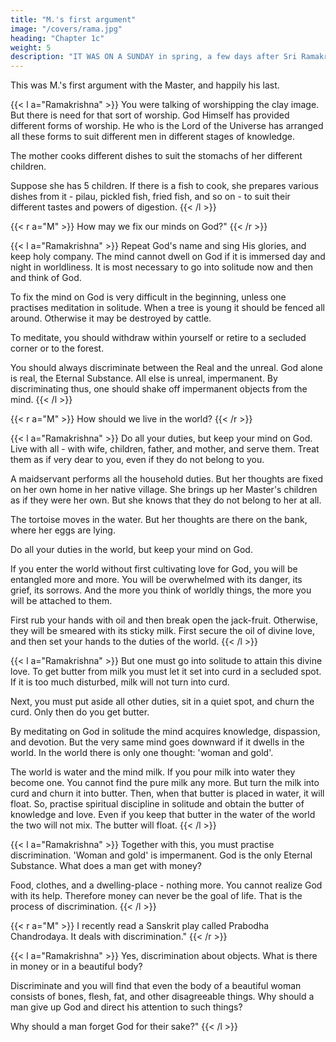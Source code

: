 ```yaml
---
title: "M.'s first argument"
image: "/covers/rama.jpg"
heading: "Chapter 1c"
weight: 5
description: "IT WAS ON A SUNDAY in spring, a few days after Sri Ramakrishna's birthday, that M. met him the first time"
---
```



This was M.'s first argument with the Master, and happily his last.

{{< l a="Ramakrishna" >}}
You were talking of worshipping the clay image. But there is need for that sort of worship. God Himself has provided different forms of worship. He who is the Lord of the Universe has arranged all these forms to suit different men in different stages of knowledge.

The mother cooks different dishes to suit the stomachs of her different children.

Suppose she has 5 children. If there is a fish to cook, she prepares various dishes from it - pilau, pickled fish, fried fish, and so on - to suit their different tastes and
powers of digestion.
{{< /l >}}

{{< r a="M" >}}
How may we fix our minds on God?"
{{< /r >}}

{{< l a="Ramakrishna" >}}
Repeat God's name and sing His glories, and keep holy company. The mind cannot dwell on God if it is immersed day and night in worldliness. It is most necessary to go into solitude now and then and think of God. 

To fix the mind on God is very difficult in the beginning, unless one practises meditation in solitude. When a tree is young it should be fenced all around. Otherwise it may be destroyed by cattle.

To meditate, you should withdraw within yourself or retire to a secluded corner or to the forest. 

You should always discriminate between the Real and the unreal. God alone is real, the Eternal Substance. All else is unreal, impermanent. By discriminating thus, one should shake off impermanent objects from the mind.
{{< /l >}}


{{< r a="M" >}}
How should we live in the world?
{{< /r >}}


{{< l a="Ramakrishna" >}}
Do all your duties, but keep your mind on God. Live with all - with wife, children, father, and mother, and serve them. Treat them as if very dear to you, even if they do not belong to you.

A maidservant performs all the household duties. But her thoughts are fixed on her own home in her native village. She brings up her Master's children as if they were her own. But she knows that they do not belong to her at all.

The tortoise moves in the water. But her thoughts are there on the bank, where her eggs are lying. 

Do all your duties in the world, but keep your mind on God.

If you enter the world without first cultivating love for God, you will be entangled more and more. You will be overwhelmed with its danger, its grief, its sorrows. And the more you think of worldly things, the more you will be attached to them.

First rub your hands with oil and then break open the jack-fruit. Otherwise, they will be smeared with its sticky milk. First secure the oil of divine love, and then set your hands to the duties of the world.
{{< /l >}}

{{< l a="Ramakrishna" >}}
But one must go into solitude to attain this divine love. To get butter from milk you must let it set into curd in a secluded spot. If it is too much disturbed, milk will not turn into curd. 

Next, you must put aside all other duties, sit in a quiet spot, and churn the curd. Only then do you get butter.

By meditating on God in solitude the mind acquires knowledge, dispassion, and devotion. But the very same mind goes downward if it dwells in the world. In the world
there is only one thought: 'woman and gold'.

The world is water and the mind milk. If you pour milk into water they become one. You cannot find the pure milk any more. But turn the milk into curd and churn it into
butter. Then, when that butter is placed in water, it will float. So, practise spiritual discipline in solitude and obtain the butter of knowledge and love. Even if you keep that butter in the water of the world the two will not mix. The butter will float.
{{< /l >}}


{{< l a="Ramakrishna" >}}
Together with this, you must practise discrimination. 'Woman and gold' is impermanent. God is the only Eternal Substance. What does a man get with money?

Food, clothes, and a dwelling-place - nothing more. You cannot realize God with its help. Therefore money can never be the goal of life. That is the process of
discrimination. 
{{< /l >}}

{{< r a="M" >}}
I recently read a Sanskrit play called Prabodha Chandrodaya. It deals with discrimination."
{{< /r >}}

{{< l a="Ramakrishna" >}}
Yes, discrimination about objects. What is there in money or in a beautiful body? 

Discriminate and you will find that even the body of a beautiful woman consists of bones, flesh, fat, and other disagreeable things. Why should a man give up
God and direct his attention to such things? 

Why should a man forget God for their sake?"
{{< /l >}}

